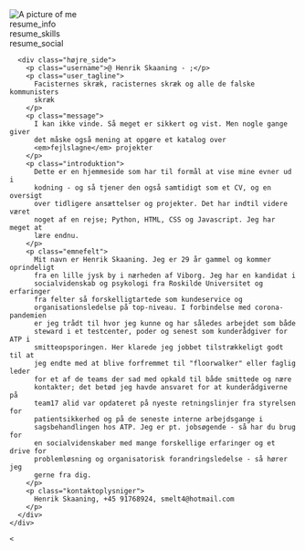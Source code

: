 <!DOCTYPE html>
 <html lang="da">
  <head>
    <meta charset="UTF-8" />
    <meta name="viewport" content="width=device-width, initial-scale=3.0" />
    <meta name="keywords" content="CV, Resume, Personlig hjemmeside" />
    <meta
      name="description"
      content="En lille hjemmeside som indeholder Henrik Skaanings CV, information om uddannelse og tidligere ansættelser og projekter."
    />
    <title>Henrikskaaning.dk - resumé og CV</title>
    <link rel="stylesheet" type="text/css" href="styles.css" />
  </head>

  <body>
    <div class="resumé_og_cv">
      <div class="venstre_side">
        <div class="resume_profile_pictue">
          <img src="14340_henrik.jpg" alt="A picture of me" />
        </div>
        <div class="resume_content">
          <div class="resume_item resume_info">resume_info</div>
          <div class="resume_item resume_skills">resume_skills</div>
          <div class="resume_item resume_social">resume_social</div>
        </div>
      </div>

      <div class="højre_side">
        <p class="username">@ Henrik Skaaning - ;</p>
        <p class="user_tagline">
          Facisternes skræk, racisternes skræk og alle de falske kommunisters
          skræk
        </p>
        <p class="message">
          I kan ikke vinde. Så meget er sikkert og vist. Men nogle gange giver
          det måske også mening at opgøre et katalog over
          <em>fejlslagne</em> projekter
        </p>
        <p class="introduktion">
          Dette er en hjemmeside som har til formål at vise mine evner ud i
          kodning - og så tjener den også samtidigt som et CV, og en oversigt
          over tidligere ansættelser og projekter. Det har indtil videre været
          noget af en rejse; Python, HTML, CSS og Javascript. Jeg har meget at
          lære endnu.
        </p>
        <p class="emnefelt">
          Mit navn er Henrik Skaaning. Jeg er 29 år gammel og kommer oprindeligt
          fra en lille jysk by i nærheden af Viborg. Jeg har en kandidat i
          socialvidenskab og psykologi fra Roskilde Universitet og erfaringer
          fra felter så forskelligtartede som kundeservice og
          organisationsledelse på top-niveau. I forbindelse med corona-pandemien
          er jeg trådt til hvor jeg kunne og har således arbejdet som både
          steward i et testcenter, poder og senest som kunderådgiver for ATP i
          smitteopsporingen. Her klarede jeg jobbet tilstrækkeligt godt til at
          jeg endte med at blive forfremmet til "floorwalker" eller faglig leder
          for et af de teams der sad med opkald til både smittede og nære
          kontakter; det betød jeg havde ansvaret for at kunderådgiverne på
          team17 alid var opdateret på nyeste retningslinjer fra styrelsen for
          patientsikkerhed og på de seneste interne arbejdsgange i
          sagsbehandlingen hos ATP. Jeg er pt. jobsøgende - så har du brug for
          en socialvidenskaber med mange forskellige erfaringer og et drive for
          problemløsning og organisatorisk forandringsledelse - så hører jeg
          gerne fra dig.
        </p>
        <p class="kontaktoplysniger">
          Henrik Skaaning, +45 91768924, smelt4@hotmail.com
        </p>
      </div>
    </div>

    <
  </body>
</html>
